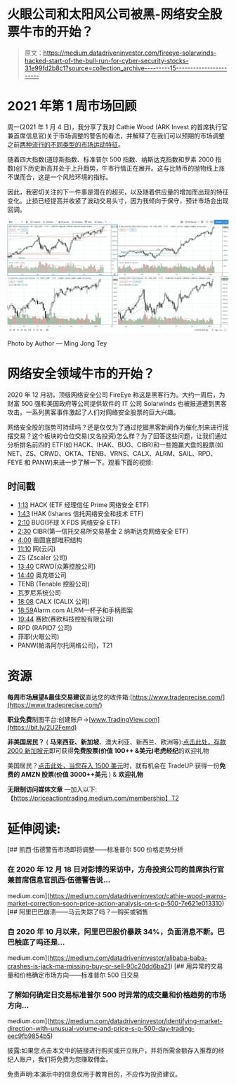 # 火眼公司和太阳风公司被黑-网络安全股票牛市的开始？

> 原文：<https://medium.datadriveninvestor.com/fireeye-solarwinds-hacked-start-of-the-bull-run-for-cyber-security-stocks-31e99fd2b8c1?source=collection_archive---------15----------------------->

# 2021 年第 1 周市场回顾

周一(2021 年 1 月 4 日)，我分享了我对 Cathie Wood (ARK Invest 的首席执行官兼首席信息官)关于市场调整的警告的看法，并解释了在我们可以预期的市场调整之前[两种流行的不同类型的市场运动特征](https://www.youtube.com/watch?v=P0Ir_YXMyD8)。

随着四大指数(道琼斯指数、标准普尔 500 指数、纳斯达克指数和罗素 2000 指数)创下历史新高并处于上升趋势，牛市行情正在展开。这与比特币的抛物线上涨不谋而合，这是一个风险环境的指标。

因此，我密切关注的下一件事是潜在的超买，以及随着供应量的增加而出现的特征变化。止损已经提高并收紧了波动交易头寸，因为我倾向于保守，预计市场会出现回调。

![](img/69c36c31f23899b37fee2364c2224998.png)

Photo by Author — Ming Jong Tey

# 网络安全领域牛市的开始？

2020 年 12 月初，顶级网络安全公司 FireEye 称这是黑客行为。大约一周后，为财富 500 强和美国政府等公司提供软件的 IT 公司 Solarwinds 也被报道遭到黑客攻击。一系列黑客事件激起了人们对网络安全股票的巨大兴趣。

网络安全股的涨势可持续吗？还是仅仅为了通过挖掘黑客新闻作为催化剂来进行摇摆交易？这个板块的仓位交易(又名投资)怎么样？为了回答这些问题，让我们通过分析排名前四的 ETF(如 HACK、IHAK、BUG、CIBR)和一些跑赢大盘的股票(如 NET、ZS、CRWD、OKTA、TENB、VRNS、CALX、ALRM、SAIL、RPD、FEYE 和 PANW)来进一步了解一下。观看下面的视频:

## 时间戳

*   [1:13](https://www.youtube.com/watch?v=0FjkUdhCmaI&t=73s) HACK (ETF 经理信任 Prime 网络安全 ETF)
*   [1:43](https://www.youtube.com/watch?v=0FjkUdhCmaI&t=103s) IHAK (Ishares 信托网络安全和技术 ETF)
*   [2:10](https://www.youtube.com/watch?v=0FjkUdhCmaI&t=130s) BUG(环球 X FDS 网络安全 ETF)
*   [2:30](https://www.youtube.com/watch?v=0FjkUdhCmaI&t=150s) CIBR(第一信托交易所交易基金 2 纳斯达克网络安全 ETF)
*   [4:00](https://www.youtube.com/watch?v=0FjkUdhCmaI&t=240s) 凿圆底部堆积结构
*   [11:10](https://www.youtube.com/watch?v=0FjkUdhCmaI&t=670s) 网(云闪)
*   ZS (Zscaler 公司)
*   [13:40](https://www.youtube.com/watch?v=0FjkUdhCmaI&t=820s) CRWD(众筹控股公司)
*   [14:40](https://www.youtube.com/watch?v=0FjkUdhCmaI&t=880s) 奥克塔公司
*   TENB (Tenable 控股公司)
*   瓦罗尼系统公司
*   [18:08](https://www.youtube.com/watch?v=0FjkUdhCmaI&t=1088s) CALX (CALIX 公司)
*   [18:59](https://www.youtube.com/watch?v=0FjkUdhCmaI&t=1139s)Alarm.com ALRM—杯子和手柄图案
*   [19:44](https://www.youtube.com/watch?v=0FjkUdhCmaI&t=1184s) 赛欧(赛欧科技控股有限公司)
*   RPD (RAPID7 公司)
*   菲耶(火眼公司)
*   PANW(帕洛阿尔托网络公司)，T21

# 资源

**每周市场展望&最佳交易建议**直达您的收件箱:[https://www.tradeprecise.com/](https://www.tradeprecise.com/)

**职业免费**制图平台:创建账户→[www.TradingView.com](https://bit.ly/2U2Femd)

**非美国居民？** ( **马来西亚、新加坡**、澳大利亚、新西兰、欧洲等):[点击此处，存款 2000 新加坡元](https://ji.hn/sgtiger)即可获得**免费股票(价值 100++ &美元)老虎经纪**的欢迎礼物

美国居民？[点击此处，当您存入 1500 美元](https://ji.hn/ustradeup)时，就有机会在 TradeUP 获得一份**免费的 AMZN 股票(价值 3000++美元** ) & **欢迎礼物**

**无限制访问媒体文章** —加入以下:【https://priceactiontrading.medium.com/membership】T2

# 延伸阅读:

[](https://medium.com/datadriveninvestor/cathie-wood-warns-market-correction-soon-price-action-analysis-on-s-p-500-7e621e013310) [## 凯西·伍德警告市场即将调整——标准普尔 500 价格走势分析

### 在 2020 年 12 月 18 日对彭博的采访中，方舟投资公司的首席执行官兼首席信息官凯西·伍德警告说…

medium.com](https://medium.com/datadriveninvestor/cathie-wood-warns-market-correction-soon-price-action-analysis-on-s-p-500-7e621e013310) [](https://medium.com/datadriveninvestor/alibaba-baba-crashes-is-jack-ma-missing-buy-or-sell-90c20dd6ba21) [## 阿里巴巴崩溃——马云失踪了吗？—购买或销售

### 自 2020 年 10 月以来，阿里巴巴股价暴跌 34%，负面消息不断。巴巴触底了吗还是…

medium.com](https://medium.com/datadriveninvestor/alibaba-baba-crashes-is-jack-ma-missing-buy-or-sell-90c20dd6ba21) [](https://medium.com/datadriveninvestor/identifying-market-direction-with-unusual-volume-and-price-s-p-500-day-trading-eec9fb9854b5) [## 用异常的交易量和价格确定市场方向——标准普尔 500 日交易

### 了解如何确定日交易标准普尔 500 时异常的成交量和价格趋势的市场方向…

medium.com](https://medium.com/datadriveninvestor/identifying-market-direction-with-unusual-volume-and-price-s-p-500-day-trading-eec9fb9854b5) 

披露:如果您点击本文中的链接进行购买或开立账户，并将所需金额存入推荐的经纪人账户，我们将免费为您赚取佣金。

免责声明:本演示中的信息仅用于教育目的，不应作为投资建议。